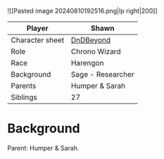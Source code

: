 ![[Pasted image 20240810192516.png|lp right|200]]

| Player          | Shawn                                                       |
| --------------- | ----------------------------------------------------------- |
| Character sheet | [DnDBeyond](https://www.dndbeyond.com/characters/122811217) |
| Role            | Chrono Wizard                                               |
| Race            | Harengon                                                    |
| Background      | Sage - Researcher                                           |
| Parents         | Humper & Sarah                                              |
| Siblings        | 27                                                          |

# Background

Parent: Humper & Sarah. 
